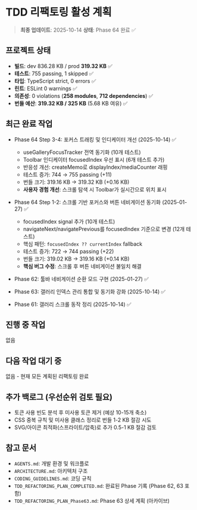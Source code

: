 # TDD 리팩토링 활성 계획

> **최종 업데이트**: 2025-10-14 **상태**: Phase 64 완료 ✅

## 프로젝트 상태

- **빌드**: dev 836.28 KB / prod **319.32 KB** ✅
- **테스트**: 755 passing, 1 skipped ✅
- **타입**: TypeScript strict, 0 errors ✅
- **린트**: ESLint 0 warnings ✅
- **의존성**: 0 violations (**258 modules**, **712 dependencies**) ✅
- **번들 예산**: **319.32 KB / 325 KB** (5.68 KB 여유) ✅

## 최근 완료 작업

- Phase 64 Step 3-4: 포커스 트래킹 및 인디케이터 개선 (2025-10-14) ✅
  - useGalleryFocusTracker 전역 동기화 (10개 테스트)
  - Toolbar 인디케이터 focusedIndex 우선 표시 (6개 테스트 추가)
  - 반응성 개선: createMemo로 displayIndex/mediaCounter 래핑
  - 테스트 증가: 744 → 755 passing (+11)
  - 번들 크기: 319.16 KB → 319.32 KB (+0.16 KB)
  - **사용자 경험 개선**: 스크롤 탐색 시 Toolbar가 실시간으로 위치 표시

- Phase 64 Step 1-2: 스크롤 기반 포커스와 버튼 네비게이션 동기화 (2025-01-27) ✅
  - focusedIndex signal 추가 (10개 테스트)
  - navigateNext/navigatePrevious를 focusedIndex 기준으로 변경 (12개 테스트)
  - 핵심 패턴: `focusedIndex ?? currentIndex` fallback
  - 테스트 증가: 722 → 744 passing (+22)
  - 번들 크기: 319.02 KB → 319.16 KB (+0.14 KB)
  - **핵심 버그 수정**: 스크롤 후 버튼 네비게이션 불일치 해결

- Phase 62: 툴바 네비게이션 순환 모드 구현 (2025-01-27) ✅
- Phase 63: 갤러리 인덱스 관리 통합 및 동기화 강화 (2025-10-14) ✅
- Phase 61: 갤러리 스크롤 동작 정리 (2025-10-14) ✅

## 진행 중 작업

없음

## 다음 작업 대기 중

없음 - 현재 모든 계획된 리팩토링 완료

## 추가 백로그 (우선순위 검토 필요)

- 토큰 사용 빈도 분석 후 미사용 토큰 제거 (예상 10-15개 축소)
- CSS 중복 규칙 및 미사용 클래스 정리로 번들 1-2 KB 절감 시도
- SVG/아이콘 최적화(스프라이트/압축)로 추가 0.5-1 KB 절감 검토

## 참고 문서

- `AGENTS.md`: 개발 환경 및 워크플로
- `ARCHITECTURE.md`: 아키텍처 구조
- `CODING_GUIDELINES.md`: 코딩 규칙
- `TDD_REFACTORING_PLAN_COMPLETED.md`: 완료된 Phase 기록 (Phase 62, 63 포함)
- `TDD_REFACTORING_PLAN_Phase63.md`: Phase 63 상세 계획 (아카이브)
